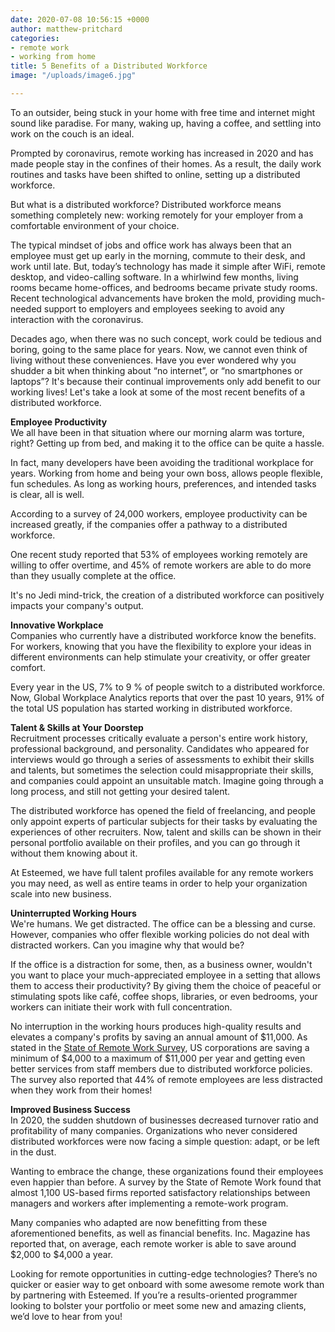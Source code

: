 ```yaml
---
date: 2020-07-08 10:56:15 +0000
author: matthew-pritchard
categories:
- remote work
- working from home
title: 5 Benefits of a Distributed Workforce
image: "/uploads/image6.jpg"

---
```

To an outsider, being stuck in your home with free time and internet might sound like paradise. For many, waking up, having a coffee, and settling into work on the couch is an ideal.

Prompted by coronavirus, remote working has increased in 2020 and has made people stay in the confines of their homes. As a result, the daily work routines and tasks have been shifted to online, setting up a distributed workforce.

But what is a distributed workforce? Distributed workforce means something completely new: working remotely for your employer from a comfortable environment of your choice.

The typical mindset of jobs and office work has always been that an employee must get up early in the morning, commute to their desk, and work until late. But, today’s technology has made it simple after WiFi, remote desktop, and video-calling software. In a whirlwind few months, living rooms became home-offices, and bedrooms became private study rooms. Recent technological advancements have broken the mold, providing much-needed support to employers and employees seeking to avoid any interaction with the coronavirus.

Decades ago, when there was no such concept, work could be tedious and boring, going to the same place for years. Now, we cannot even think of living without these conveniences. Have you ever wondered why you shudder a bit when thinking about “no internet”, or “no smartphones or laptops”? It's because their continual improvements only add benefit to our working lives! Let's take a look at some of the most recent benefits of a distributed workforce.

**Employee Productivity**  
We all have been in that situation where our morning alarm was torture, right? Getting up from bed, and making it to the office can be quite a hassle.

In fact, many developers have been avoiding the traditional workplace for years. Working from home and being your own boss, allows people flexible, fun schedules. As long as working hours, preferences, and intended tasks is clear, all is well.

According to a survey of 24,000 workers, employee productivity can be increased greatly, if the companies offer a pathway to a distributed workforce.

One recent study reported that 53% of employees working remotely are willing to offer overtime, and 45% of remote workers are able to do more than they usually complete at the office.

It's no Jedi mind-trick, the creation of a distributed workforce can positively impacts your company's output.

**Innovative Workplace**  
Companies who currently have a distributed workforce know the benefits. For workers, knowing that you have the flexibility to explore your ideas in different environments can help stimulate your creativity, or offer greater comfort.

Every year in the US, 7% to 9 % of people switch to a distributed workforce. Now, Global Workplace Analytics reports that over the past 10 years, 91% of the total US population has started working in distributed workforce.

**Talent & Skills at Your Doorstep**  
Recruitment processes critically evaluate a person's entire work history, professional background, and personality. Candidates who appeared for interviews would go through a series of assessments to exhibit their skills and talents, but sometimes the selection could misappropriate their skills, and companies could appoint an unsuitable match. Imagine going through a long process, and still not getting your desired talent.

The distributed workforce has opened the field of freelancing, and people only appoint experts of particular subjects for their tasks by evaluating the experiences of other recruiters. Now, talent and skills can be shown in their personal portfolio available on their profiles, and you can go through it without them knowing about it.

At Esteemed, we have full talent profiles available for any remote workers you may need, as well as entire teams in order to help your organization scale into new business.

**Uninterrupted Working Hours**  
We're humans. We get distracted. The office can be a blessing and curse. However, companies who offer flexible working policies do not deal with distracted workers. Can you imagine why that would be?

If the office is a distraction for some, then, as a business owner, wouldn't you want to place your much-appreciated employee in a setting that allows them to access their productivity? By giving them the choice of peaceful or stimulating spots like café, coffee shops, libraries, or even bedrooms, your workers can initiate their work with full concentration.

No interruption in the working hours produces high-quality results and elevates a company's profits by saving an annual amount of $11,000. As stated in the [State of Remote Work Survey](https://www.owllabs.com/state-of-remote-work/2019), US corporations are saving a minimum of $4,000 to a maximum of $11,000 per year and getting even better services from staff members due to distributed workforce policies. The survey also reported that 44% of remote employees are less distracted when they work from their homes!

**Improved Business Success**  
In 2020, the sudden shutdown of businesses decreased turnover ratio and profitability of many companies. Organizations who never considered distributed workforces were now facing a simple question: adapt, or be left in the dust.

Wanting to embrace the change, these organizations found their employees even happier than before. A survey by the State of Remote Work found that almost 1,100 US-based firms reported satisfactory relationships between managers and workers after implementing a remote-work program.

Many companies who adapted are now benefitting from these aforementioned benefits, as well as financial benefits. Inc. Magazine has reported that, on average, each remote worker is able to save around $2,000 to $4,000 a year.

Looking for remote opportunities in cutting-edge technologies? There’s no quicker or easier way to get onboard with some awesome remote work than by partnering with Esteemed. If you’re a results-oriented programmer looking to bolster your portfolio or meet some new and amazing clients, we’d love to hear from you!